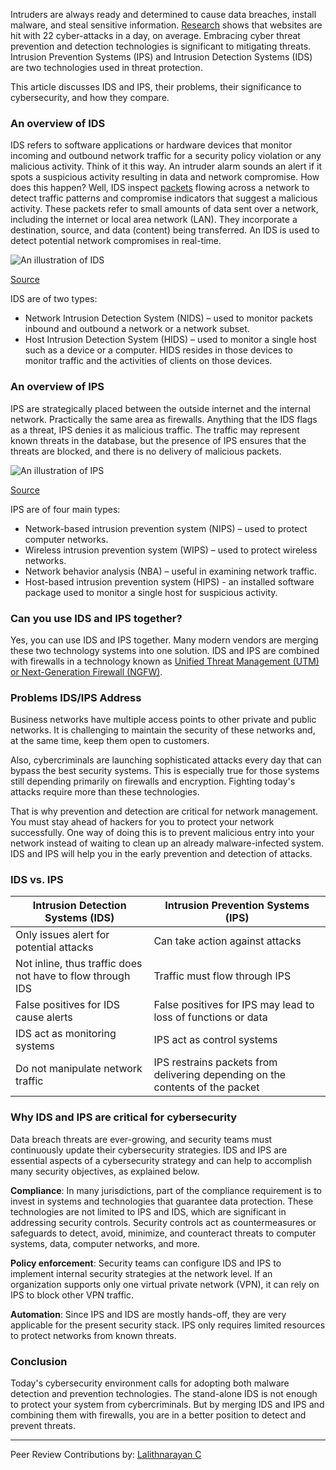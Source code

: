 Intruders are always ready and determined to cause data breaches, install malware, and steal sensitive information. [Research](https://www.sitelock.com/blog/security-by-obscurity-q2-2017/) shows that websites are hit with 22 cyber-attacks in a day, on average. Embracing cyber threat prevention and detection technologies is significant to mitigating threats. Intrusion Prevention Systems (IPS) and Intrusion Detection Systems (IDS) are two technologies used in threat protection.

This article discusses IDS and IPS, their problems, their significance to cybersecurity, and how they compare.

### An overview of IDS

IDS refers to software applications or hardware devices that monitor incoming and outbound network traffic for a security policy violation or any malicious activity. Think of it this way. An intruder alarm sounds an alert if it spots a suspicious activity resulting in data and network compromise. How does this happen? Well, IDS inspect [packets](https://techterms.com/definition/packet#) flowing across a network to detect traffic patterns and compromise indicators that suggest a malicious activity. These packets refer to small amounts of data sent over a network, including the internet or local area network (LAN). They incorporate a destination, source, and data (content) being transferred. An IDS is used to detect potential network compromises in real-time.

![An illustration of IDS](/engineering-education/comparing-intrusion-detection-systems-ids-and-intrusion-prevention-systems-ips/ids-security.png)

[Source](https://www.comodo.com/ids-in-security.php)

IDS are of two types:

- Network Intrusion Detection System (NIDS) – used to monitor packets inbound and outbound a network or a network subset.
- Host Intrusion Detection System (HIDS) – used to monitor a single host such as a device or a computer. HIDS resides in those devices to monitor traffic and the activities of clients on those devices.

### An overview of IPS

IPS are strategically placed between the outside internet and the internal network. Practically the same area as firewalls. Anything that the IDS flags as a threat, IPS denies it as malicious traffic. The traffic may represent known threats in the database, but the presence of IPS ensures that the threats are blocked, and there is no delivery of malicious packets.

![An illustration of IPS](/engineering-education/comparing-intrusion-detection-systems-ids-and-intrusion-prevention-systems-ips/ips-security.png)

[Source](https://www.exabeam.com/ueba/ips-security-how-active-security-saves-time-and-stop-attacks-in-their-tracks/)

IPS are of four main types:

- Network-based intrusion prevention system (NIPS) – used to protect computer networks.
- Wireless intrusion prevention system (WIPS) – used to protect wireless networks.
- Network behavior analysis (NBA) – useful in examining network traffic.
- Host-based intrusion prevention system (HIPS) - an installed software package used to monitor a single host for suspicious activity.

### Can you use IDS and IPS together?

Yes, you can use IDS and IPS together. Many modern vendors are merging these two technology systems into one solution. IDS and IPS are combined with firewalls in a technology known as [Unified Threat Management (UTM) or Next-Generation Firewall (NGFW)](https://ostec.blog/en/perimeter/firewall-utm-ngfw-differences/).

### Problems IDS/IPS Address

Business networks have multiple access points to other private and public networks. It is challenging to maintain the security of these networks and, at the same time, keep them open to customers.

Also, cybercriminals are launching sophisticated attacks every day that can bypass the best security systems. This is especially true for those systems still depending primarily on firewalls and encryption. Fighting today&#39;s attacks require more than these technologies.

That is why prevention and detection are critical for network management. You must stay ahead of hackers for you to protect your network successfully. One way of doing this is to prevent malicious entry into your network instead of waiting to clean up an already malware-infected system. IDS and IPS will help you in the early prevention and detection of attacks.

### IDS vs. IPS

| **Intrusion Detection Systems (IDS)** | **Intrusion Prevention Systems (IPS)** |
| --- | --- |
| Only issues alert for potential attacks | Can take action against attacks |
| Not inline, thus traffic does not have to flow through IDS | Traffic must flow through IPS |
| False positives for IDS cause alerts | False positives for IPS may lead to loss of functions or data |
| IDS act as monitoring systems | IPS act as control systems |
| Do not manipulate network traffic | IPS restrains packets from delivering depending on the contents of the packet |

### Why IDS and IPS are critical for cybersecurity

Data breach threats are ever-growing, and security teams must continuously update their cybersecurity strategies. IDS and IPS are essential aspects of a cybersecurity strategy and can help to accomplish many security objectives, as explained below.

**Compliance**: In many jurisdictions, part of the compliance requirement is to invest in systems and technologies that guarantee data protection. These technologies are not limited to IPS and IDS, which are significant in addressing security controls. Security controls act as countermeasures or safeguards to detect, avoid, minimize, and counteract threats to computer systems, data, computer networks, and more.

**Policy enforcement**: Security teams can configure IDS and IPS to implement internal security strategies at the network level. If an organization supports only one virtual private network (VPN), it can rely on IPS to block other VPN traffic.

**Automation**: Since IPS and IDS are mostly hands-off, they are very applicable for the present security stack. IPS only requires limited resources to protect networks from known threats.

### Conclusion

Today&#39;s cybersecurity environment calls for adopting both malware detection and prevention technologies. The stand-alone IDS is not enough to protect your system from cybercriminals. But by merging IDS and IPS and combining them with firewalls, you are in a better position to detect and prevent threats.

---
Peer Review Contributions by: [Lalithnarayan C](/engineering-education/authors/lalithnarayan-c/)
